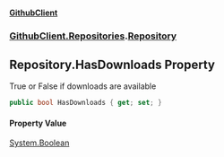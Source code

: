#### [GithubClient](index 'index')
### [GithubClient.Repositories](GithubClient.Repositories 'GithubClient.Repositories').[Repository](GithubClient.Repositories.Repository 'GithubClient.Repositories.Repository')

## Repository.HasDownloads Property

True or False if downloads are available

```csharp
public bool HasDownloads { get; set; }
```

#### Property Value
[System.Boolean](https://docs.microsoft.com/en-us/dotnet/api/System.Boolean 'System.Boolean')